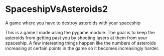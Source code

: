 # SpaceshipVsAsteroids2
A game where you have to destroy asteroids with your spaceship

This is a game I made using the pygame module. The goal is to keep the asteroids from getting past you by shooting lasers at them from your spaceship. 
A few interesting things happen like the numbers of asteroids increasing at certain points in the game so it becomes increasingly harder. 
